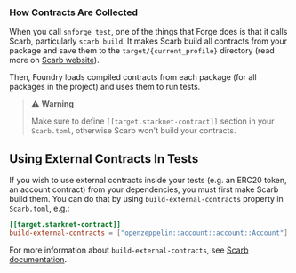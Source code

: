 ### How Contracts Are Collected

When you call `snforge test`, one of the things that Forge does is that it calls Scarb, particularly `scarb build`.
It makes Scarb build all contracts from your package and save them to the `target/{current_profile}` directory
(read more on [Scarb website](https://docs.swmansion.com/scarb/docs/extensions/starknet/contract-target.html)).

Then, Foundry loads compiled contracts from each package (for all packages in the project) and uses them to run tests.

> ⚠️ **Warning**
>
> Make sure to define `[[target.starknet-contract]]` section in your `Scarb.toml`, otherwise Scarb won't build your contracts.


## Using External Contracts In Tests

If you wish to use external contracts inside your tests (e.g. an ERC20 token, an account contract) from your dependencies,
you must first make Scarb build them.  You can do that by using `build-external-contracts` property in `Scarb.toml`, e.g.: 

```toml
[[target.starknet-contract]]
build-external-contracts = ["openzeppelin::account::account::Account"]
```

For more information about `build-external-contracts`, see [Scarb documentation](https://docs.swmansion.com/scarb/docs/extensions/starknet/contract-target.html#compiling-external-contracts).
